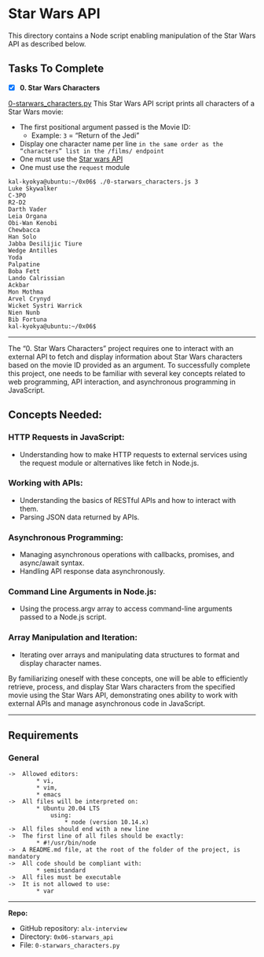 # Star Wars API

This directory contains a Node script enabling manipulation of the Star Wars API as described below.

## Tasks To Complete
+ [x] **0. Star Wars Characters**

[0-starwars_characters.py](https://github.com/kal-kyokya/alx-interview/tree/main/0x06-starwars_api) This Star Wars API script prints all characters of a Star Wars movie:

* The first positional argument passed is the Movie ID:
	* Example: ```3``` = “Return of the Jedi”
* Display one character name per line ```in the same order as the “characters” list in the /films/ endpoint```
* One must use the [Star wars API](https://https://swapi-api.alx-tools.com)
* One must use the ```request``` module

```
kal-kyokya@ubuntu:~/0x06$ ./0-starwars_characters.js 3
Luke Skywalker
C-3PO
R2-D2
Darth Vader
Leia Organa
Obi-Wan Kenobi
Chewbacca
Han Solo
Jabba Desilijic Tiure
Wedge Antilles
Yoda
Palpatine
Boba Fett
Lando Calrissian
Ackbar
Mon Mothma
Arvel Crynyd
Wicket Systri Warrick
Nien Nunb
Bib Fortuna
kal-kyokya@ubuntu:~/0x06$
```

---

The “0. Star Wars Characters” project requires one to interact with an external API to fetch and display information about Star Wars characters based on the movie ID provided as an argument. To successfully complete this project, one needs to be familiar with several key concepts related to web programming, API interaction, and asynchronous programming in JavaScript.

## Concepts Needed:

### HTTP Requests in JavaScript:
* Understanding how to make HTTP requests to external services using the request module or alternatives like fetch in Node.js.

### Working with APIs:
* Understanding the basics of RESTful APIs and how to interact with them.
* Parsing JSON data returned by APIs.

### Asynchronous Programming:
* Managing asynchronous operations with callbacks, promises, and async/await syntax.
* Handling API response data asynchronously.

### Command Line Arguments in Node.js:
* Using the process.argv array to access command-line arguments passed to a Node.js script.

### Array Manipulation and Iteration:
* Iterating over arrays and manipulating data structures to format and display character names.

By familiarizing oneself with these concepts, one will be able to efficiently retrieve, process, and display Star Wars characters from the specified movie using the Star Wars API, demonstrating ones ability to work with external APIs and manage asynchronous code in JavaScript.

---

## Requirements
### General

	->	Allowed editors:
			* vi,
			* vim,
			* emacs
	->	All files will be interpreted on:
			* Ubuntu 20.04 LTS
				using:
					* node (version 10.14.x)
	->	All files should end with a new line
	->	The first line of all files should be exactly:
			* #!/usr/bin/node
	->	A README.md file, at the root of the folder of the project, is mandatory
	->	All code should be compliant with:
			* semistandard
	->	All files must be executable
	->	It is not allowed to use:
			* var

---

**Repo:**

-   GitHub repository: `alx-interview`
-   Directory: `0x06-starwars_api`
-   File: `0-starwars_characters.py`
